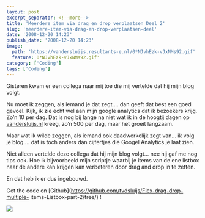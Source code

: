 ```yaml
---
layout: post
excerpt_separator: <!--more-->
title: 'Meerdere item via drag en drop verplaatsen Deel 2'
slug: 'meerdere-item-via-drag-en-drop-verplaatsen-deel'
date: '2008-12-20 14:23'
publish_date: '2008-12-20 14:23'
image:
  path: 'https://vandersluijs.resultants-e.nl/0*NJvhEzk-vJxNMs92.gif'
  feature: 0*NJvhEzk-vJxNMs92.gif'
category: ['Coding']
tags: ['Coding']
---
```

Gisteren kwam er een collega naar mij toe die mij vertelde dat hij mijn blog
volgt.  
  
Nu moet ik zeggen, als iemand je dat zegt…. dan geeft dat best een goed
gevoel. Kijk, ik zie echt wel aan mijn google analytics dat ik bezoekers
krijg. Zo’n 10 per dag. Dat is nog bij lange na niet wat ik in de hoogtij
dagen op [vandersluijs.nl](https://www.vandersluijs.nl/) kreeg, zo’n 500 per dag,
maar het groeit langzaam.  
  
Maar wat ik wilde zeggen, als iemand ook daadwerkelijk zegt van… ik volg je
blog…. dat is toch anders dan cijfertjes die Googel Analytics je laat zien.  
  
  
  
Niet alleen vertelde deze collega dat hij mijn blog volgt… nee hij gaf me nog
tips ook. Hoe ik bijvoorbeeld mijn scriptje waarbij je items van de ene
listbox naar de andere kan krijgen kan verbeteren door drag and drop in te
zetten.  
  
En dat heb ik er dus ingebouwd.  
  
  
  
Get the code on [Github](https://github.com/tvdsluijs/Flex-drag-drop-multiple-
items-Listbox-part-2/tree/) !

![](https://vandersluijs.resultants-e.nl/0*NJvhEzk-vJxNMs92.gif)

